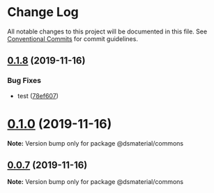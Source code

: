 # Change Log

All notable changes to this project will be documented in this file.
See [Conventional Commits](https://conventionalcommits.org) for commit guidelines.

## [0.1.8](https://github.com/diegoavieira/dsmaterial-workspace/compare/v0.1.7...v0.1.8) (2019-11-16)

### Bug Fixes

- test ([78ef607](https://github.com/diegoavieira/dsmaterial-workspace/commit/78ef60778f68ceab7fb27823d38c89ce690aad7a))

# [0.1.0](https://github.com/diegoavieira/dsmaterial-workspace/compare/v0.0.7...v0.1.0) (2019-11-16)

**Note:** Version bump only for package @dsmaterial/commons

## [0.0.7](https://github.com/diegoavieira/dsmaterial-workspace/compare/v0.0.6...v0.0.7) (2019-11-16)

**Note:** Version bump only for package @dsmaterial/commons
